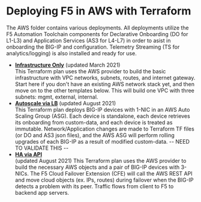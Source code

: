 # Deploying F5 in AWS with Terraform
The AWS folder contains various deployments. All deployments utilize the F5 Automation Toolchain components for Declarative Onboarding (DO for L1-L3) and Application Services (AS3 for L4-L7) in order to asist in onboarding the BIG-IP and configuration. Telemetry Streaming (TS for analytics/logging) is also installed and ready for use.

  - **[Infrastructure Only](Infrastructure-only)** (updated March 2021) <br> This Terraform plan uses the AWS provider to build the basic infrastructure with VPC networks, subnets, routes, and internet gateway. Start here if you don't have an existing AWS network stack yet, and then move on to the other templates below. This will build one VPC with three subnets: mgmt, external, internal.
  - **[Autoscale via LB](Autoscale_via_lb)** (updated August 2021) <br> This Terraform plan deploys BIG-IP devices with 1-NIC in an AWS Auto Scaling Group (ASG). Each device is standalone, each device retrieves its onboarding from custom-data, and each device is treated as immutable. Network/Application changes are made to Terraform TF files (or DO and AS3 json files), and the AWS ASG will perform rolling upgrades of each BIG-IP as a result of modified custom-data. -- NEED TO VALIDATE THIS --
  - **[HA via API](HA_via_api)** <br> (updated August 2021) This Terraform plan uses the AWS provider to build the necessary AWS objects and a pair of BIG-IP devices with 3-NICs. The F5 Cloud Failover Extension (CFE) will call the AWS REST API and move cloud objects (ex. IPs, routes) during failover when the BIG-IP detects a problem with its peer. Traffic flows from client to F5 to backend app servers.
